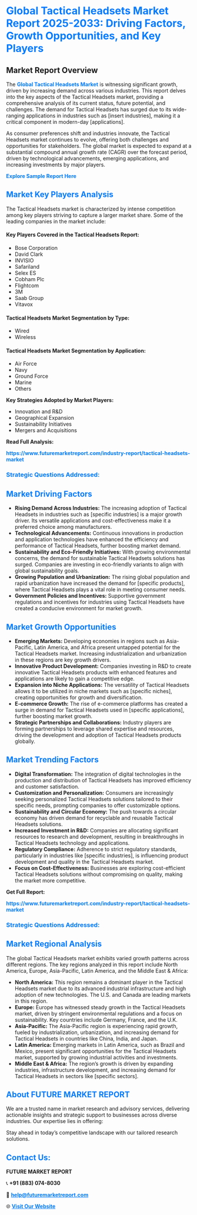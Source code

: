 <h1 style="color: #007BFF;">Global Tactical Headsets Market Report 2025-2033: Driving Factors, Growth Opportunities, and Key Players</h1>

<section id="overview">
<h2>Market Report Overview</h2>
<p>The <a href="https://www.futuremarketreport.com/industry-report/tactical-headsets-market" style="color: #007BFF; text-decoration: none;"><strong>Global Tactical Headsets Market</strong></a> is witnessing significant growth, driven by increasing demand across various industries. This report delves into the key aspects of the Tactical Headsets market, providing a comprehensive analysis of its current status, future potential, and challenges. The demand for Tactical Headsets has surged due to its wide-ranging applications in industries such as [insert industries], making it a critical component in modern-day [applications].</p>
<p>As consumer preferences shift and industries innovate, the Tactical Headsets market continues to evolve, offering both challenges and opportunities for stakeholders. The global market is expected to expand at a substantial compound annual growth rate (CAGR) over the forecast period, driven by technological advancements, emerging applications, and increasing investments by major players.</p>
</section>

<section id="overview">
<p><a href="https://www.futuremarketreport.com/request-sample/reportId=110070" style="color: #007BFF; text-decoration: none;"><strong>Explore Sample Report Here</strong></a></p>
</section>

<section id="key-players">
<h2 style="color: #007BFF;">Market Key Players Analysis</h2>
<p>The Tactical Headsets market is characterized by intense competition among key players striving to capture a larger market share. Some of the leading companies in the market include:</p>
<h4>Key Players Covered in the Tactical Headsets Report:</h4>
<ul><li>Bose Corporation</li><li>David Clark</li><li>INVISIO</li><li>Safariland</li><li>Selex ES</li><li>Cobham Plc</li><li>Flightcom</li><li>3M</li><li>Saab Group</li><li>Vitavox</li></ul>
<h4>Tactical Headsets Market Segmentation by Type:</h4>
<ul><li>Wired</li><li>Wireless</li></ul>

<h4>Tactical Headsets Market Segmentation by Application:</h4>
<ul><li>Air Force</li><li>Navy</li><li>Ground Force</li><li>Marine</li><li>Others</li></ul>
<p><strong>Key Strategies Adopted by Market Players:</strong></p>
<ul>
<li>Innovation and R&D</li>
<li>Geographical Expansion</li>
<li>Sustainability Initiatives</li>
<li>Mergers and Acquisitions</li>
</ul>
</section>

<section>
<p><strong>Read Full Analysis: </strong></p><a href="https://www.futuremarketreport.com/industry-report/tactical-headsets-market" style="color: #007BFF; text-decoration: none;"><strong>https://www.futuremarketreport.com/industry-report/tactical-headsets-market</strong></a>
<h3 style="color: #007BFF;">Strategic Questions Addressed:</h3>
</section>

<section id="driving-factors">
<h2 style="color: #007BFF;">Market Driving Factors</h2>
<ul>
<li><strong>Rising Demand Across Industries:</strong> The increasing adoption of Tactical Headsets in industries such as [specific industries] is a major growth driver. Its versatile applications and cost-effectiveness make it a preferred choice among manufacturers.</li>
<li><strong>Technological Advancements:</strong> Continuous innovations in production and application technologies have enhanced the efficiency and performance of Tactical Headsets, further boosting market demand.</li>
<li><strong>Sustainability and Eco-Friendly Initiatives:</strong> With growing environmental concerns, the demand for sustainable Tactical Headsets solutions has surged. Companies are investing in eco-friendly variants to align with global sustainability goals.</li>
<li><strong>Growing Population and Urbanization:</strong> The rising global population and rapid urbanization have increased the demand for [specific products], where Tactical Headsets plays a vital role in meeting consumer needs.</li>
<li><strong>Government Policies and Incentives:</strong> Supportive government regulations and incentives for industries using Tactical Headsets have created a conducive environment for market growth.</li>
</ul>
</section>

<section id="growth-opportunities">
<h2 style="color: #007BFF;">Market Growth Opportunities</h2>
<ul>
<li><strong>Emerging Markets:</strong> Developing economies in regions such as Asia-Pacific, Latin America, and Africa present untapped potential for the Tactical Headsets market. Increasing industrialization and urbanization in these regions are key growth drivers.</li>
<li><strong>Innovative Product Development:</strong> Companies investing in R&D to create innovative Tactical Headsets products with enhanced features and applications are likely to gain a competitive edge.</li>
<li><strong>Expansion into Niche Applications:</strong> The versatility of Tactical Headsets allows it to be utilized in niche markets such as [specific niches], creating opportunities for growth and diversification.</li>
<li><strong>E-commerce Growth:</strong> The rise of e-commerce platforms has created a surge in demand for Tactical Headsets used in [specific applications], further boosting market growth.</li>
<li><strong>Strategic Partnerships and Collaborations:</strong> Industry players are forming partnerships to leverage shared expertise and resources, driving the development and adoption of Tactical Headsets products globally.</li>
</ul>
</section>

<section id="trending-factors">
<h2 style="color: #007BFF;">Market Trending Factors</h2>
<ul>
<li><strong>Digital Transformation:</strong> The integration of digital technologies in the production and distribution of Tactical Headsets has improved efficiency and customer satisfaction.</li>
<li><strong>Customization and Personalization:</strong> Consumers are increasingly seeking personalized Tactical Headsets solutions tailored to their specific needs, prompting companies to offer customizable options.</li>
<li><strong>Sustainability and Circular Economy:</strong> The push towards a circular economy has driven demand for recyclable and reusable Tactical Headsets solutions.</li>
<li><strong>Increased Investment in R&D:</strong> Companies are allocating significant resources to research and development, resulting in breakthroughs in Tactical Headsets technology and applications.</li>
<li><strong>Regulatory Compliance:</strong> Adherence to strict regulatory standards, particularly in industries like [specific industries], is influencing product development and quality in the Tactical Headsets market.</li>
<li><strong>Focus on Cost-Effectiveness:</strong> Businesses are exploring cost-efficient Tactical Headsets solutions without compromising on quality, making the market more competitive.</li>
</ul>
</section>

<section>
<p><strong>Get Full Report: </strong></p><a href="https://www.futuremarketreport.com/industry-report/tactical-headsets-market" style="color: #007BFF; text-decoration: none;"><strong>https://www.futuremarketreport.com/industry-report/tactical-headsets-market</strong></a>
<h3 style="color: #007BFF;">Strategic Questions Addressed:</h3>
</section>


<section id="regional-analysis">
<h2 style="color: #007BFF;">Market Regional Analysis</h2>
<p>The global Tactical Headsets market exhibits varied growth patterns across different regions. The key regions analyzed in this report include North America, Europe, Asia-Pacific, Latin America, and the Middle East & Africa:</p>
<ul>
<li><strong>North America:</strong> This region remains a dominant player in the Tactical Headsets market due to its advanced industrial infrastructure and high adoption of new technologies. The U.S. and Canada are leading markets in this region.</li>
<li><strong>Europe:</strong> Europe has witnessed steady growth in the Tactical Headsets market, driven by stringent environmental regulations and a focus on sustainability. Key countries include Germany, France, and the U.K.</li>
<li><strong>Asia-Pacific:</strong> The Asia-Pacific region is experiencing rapid growth, fueled by industrialization, urbanization, and increasing demand for Tactical Headsets in countries like China, India, and Japan.</li>
<li><strong>Latin America:</strong> Emerging markets in Latin America, such as Brazil and Mexico, present significant opportunities for the Tactical Headsets market, supported by growing industrial activities and investments.</li>
<li><strong>Middle East & Africa:</strong> The region’s growth is driven by expanding industries, infrastructure development, and increasing demand for Tactical Headsets in sectors like [specific sectors].</li>
</ul>
</section>

<footer>
<h2 style="color: #007BFF;">About FUTURE MARKET REPORT</h2>
<p>We are a trusted name in market research and advisory services, delivering actionable insights and strategic support to businesses across diverse industries. Our expertise lies in offering:</p>

<p>Stay ahead in today’s competitive landscape with our tailored research solutions.</p>

<h2 style="color: #007BFF;">Contact Us:</h2>
<p><strong>FUTURE MARKET REPORT</strong></p>
<p>📞 <strong>+91 (883) 074-8030</strong></p>
<p>📧 <strong><a href="mailto:help@futuremarketreport.com" style="color: #007BFF;">help@futuremarketreport.com</a></strong></p>
<p>🌐 <strong><a href="https://www.futuremarketreport.com/" style="color: #007BFF;">Visit Our Website</a></strong></p>
</footer>